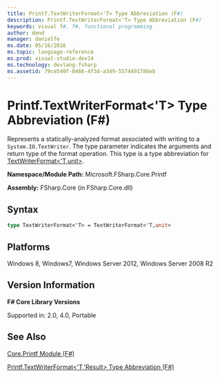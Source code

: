 ```yaml
---
title: Printf.TextWriterFormat<'T> Type Abbreviation (F#)
description: Printf.TextWriterFormat<'T> Type Abbreviation (F#)
keywords: visual f#, f#, functional programming
author: dend
manager: danielfe
ms.date: 05/16/2016
ms.topic: language-reference
ms.prod: visual-studio-dev14
ms.technology: devlang-fsharp
ms.assetid: 79ce540f-0466-4f3d-a349-5574491786eb
---
```


# Printf.TextWriterFormat<'T> Type Abbreviation (F#)

Represents a statically-analyzed format associated with writing to a `System.IO.TextWriter`. The type parameter indicates the arguments and return type of the format operation. This type is a type abbreviation for [TextWriterFormat&lt;'T,unit&gt;](https://msdn.microsoft.com/library/869f361a-8789-4c2d-acfc-38adec848c68).

**Namespace/Module Path:** Microsoft.FSharp.Core.Printf

**Assembly:** FSharp.Core (in FSharp.Core.dll)


## Syntax

```fsharp
type TextWriterFormat<'T> = TextWriterFormat<'T,unit>
```

## Platforms
Windows 8, Windows7, Windows Server 2012, Windows Server 2008 R2


## Version Information
**F# Core Library Versions**

Supported in: 2.0, 4.0, Portable

## See Also
[Core.Printf Module &#40;F&#35;&#41;](Core.Printf-Module-%5BFSharp%5D.md)

[Printf.TextWriterFormat&#60;'T,'Result&#62; Type Abbreviation &#40;F&#35;&#41;](Printf.TextWriterFormat%5B%27T%2C%27Result%5D-Type-Abbreviation-%5BFSharp%5D.md)
